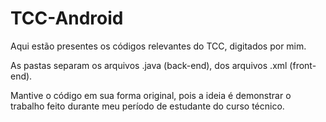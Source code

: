 # TCC-Android
Aqui estão presentes os códigos relevantes do TCC, digitados por mim.


As pastas separam os arquivos .java (back-end), dos arquivos .xml (front-end).

Mantive o código em sua forma original, pois a ideia é demonstrar o trabalho feito durante meu período
de estudante do curso técnico.
